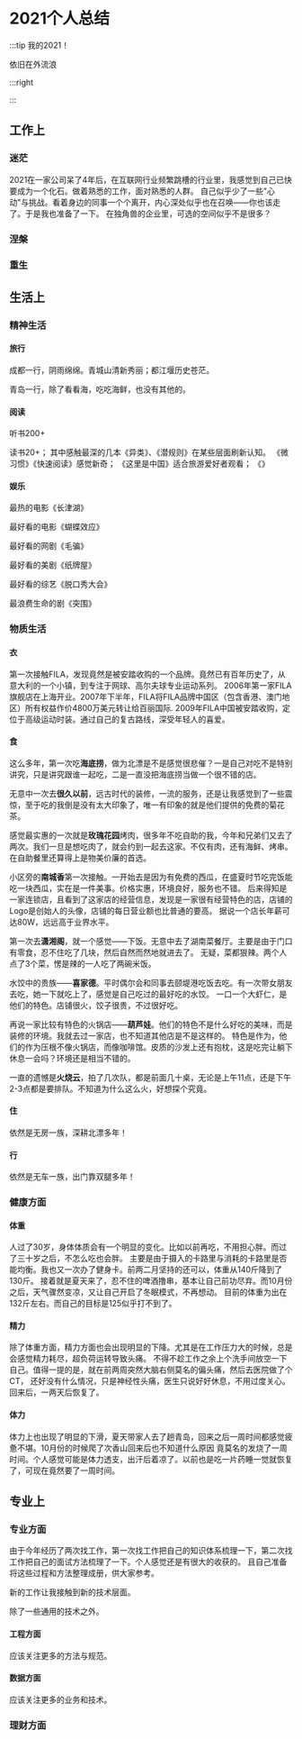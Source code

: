 # 2021个人总结

:::tip 我的2021！

依旧在外流浪

:::right


:::

## 工作上
### 迷茫
2021在一家公司呆了4年后，在互联网行业频繁跳槽的行业里，我感觉到自己已快要成为一个化石。做着熟悉的工作，面对熟悉的人群。
自己似乎少了一些"心动"与挑战。看着身边的同事一个个离开，内心深处似乎也在召唤——你也该走了。于是我也准备了一下。
在独角兽的企业里，可选的空间似乎不是很多？

### 涅槃

### 重生

## 生活上

### 精神生活

#### 旅行

成都一行，阴雨绵绵。青城山清新秀丽；都江堰历史苍茫。

青岛一行，除了看看海，吃吃海鲜，也没有其他的。

#### 阅读

听书200+

读书20+；
其中感触最深的几本《异类》、《潜规则》在某些层面刷新认知。
《微习惯》《快速阅读》感觉新奇；
《这里是中国》适合旅游爱好者观看；
《》
#### 娱乐

最热的电影《长津湖》

最好看的电影《蝴蝶效应》

最好看的网剧《毛骗》

最好看的美剧《纸牌屋》

最好看的综艺《脱口秀大会》

最浪费生命的剧《突围》

### 物质生活

#### 衣

第一次接触FILA，发现竟然是被安踏收购的一个品牌。竟然已有百年历史了，从意大利的一个小镇，到专注于网球、高尔夫球专业运动系列。
2006年第一家FILA旗舰店在上海开业。2007年下半年，FILA将FILA品牌中国区（包含香港、澳门地区）所有权益作价4800万美元转让给百丽国际.
2009年FILA中国被安踏收购，定位于高级运动时装。通过自己的复古路线，深受年轻人的喜爱。


#### 食

这么多年，第一次吃**海底捞**，做为北漂是不是感觉很悲催？一是自己对吃不是特别讲究，只是讲究跟谁一起吃，二是一直没把海底捞当做一个很不错的店。

无意中一次去**很久以前**，远古时代的装修，一流的服务，还是让我感觉到了一些震惊，至于吃的我倒是没有太大印象了，唯一有印象的就是他们提供的免费的菊花茶。

感觉最实惠的一次就是**玫瑰花园**烤肉，很多年不吃自助的我，今年和兄弟们又去了两次。我们一旦是想吃肉了，就会约到一起去这家。不仅有肉，还有海鲜、烤串。
在自助餐里还算得上是物美价廉的首选。

小区旁的**南城香**第一次接触。一开始去是因为有免费的西瓜，在盛夏时节吃完饭能吃一块西瓜，实在是一件美事。价格实惠，环境良好，服务也不错。
后来得知是一家连锁店，且看到了这家店的经营信息，发现是一家很有经营特色的店，店铺的Logo是创始人的头像，店铺的每日营业额也比普通的要高。
据说一个店长年薪可达80W，远远高于业界水平。

第一次去**潇湘阁**，就一个感觉——下饭。无意中去了湖南菜餐厅。主要是由于门口有零食，忍不住吃了几块，然后自然而然地就进去了。
无疑，菜都狠辣。两个人点了3个菜，愣是辣的一人吃了两碗米饭。

水饺中的贵族——**喜家德**。平时偶尔会和同事去颐堤港吃饭去吃。有一次带女朋友去吃，她一下就吃上了，感觉是自己吃过的最好吃的水饺。
一口一个大虾仁，是他们的特色。店铺很火，饺子很贵，不过很好吃。

再说一家比较有特色的火锅店——**葫芦娃**。他们的特色不是什么好吃的美味，而是装修的环境。我就去过一家店，也不知道其他店是不是这样的。
特色是作为，他们的作为压根不像火锅店，而像咖啡馆。皮质的沙发上还有抱枕，这是吃完让躺下休息一会吗？环境还是相当不错的。

一直的遗憾是**火烧云**，拍了几次队，都是前面几十桌，无论是上午11点，还是下午2-3点都是要排队。不知道为什么这么火，好想探个究竟。

#### 住

依然是无房一族，深耕北漂多年！

#### 行

依然是无车一族，出门靠双腿多年！

### 健康方面

#### 体重

人过了30岁，身体体质会有一个明显的变化。比如以前再吃，不用担心胖。而过了三十岁之后，不怎么吃也会胖。
主要是由于摄入的卡路里与消耗的卡路里是否能均衡。我也又一次办了健身卡。前两二月坚持的还可以，体重从140斤降到了130斤。
接着就是夏天来了，忍不住的啤酒撸串，基本让自己前功尽弃。而10月份之后，天气骤然变凉，又让自己开启了冬眠模式，不再想动。
目前的体重为出在132斤左右。而自己的目标是125似乎打不到了。

#### 精力
除了体重方面，精力方面也会出现明显的下降。尤其是在工作压力大的时候，总是会感觉精力耗尽，超负荷运转导致头痛。
不得不趁工作之余上个洗手间放空一下自己。值得一提的是，就在前两周突然大脑右侧莫名的偏头痛，然后去医院做了个CT，
还好没有什么情况，只是神经性头痛，医生只说好好休息，不用过度关心。回来后，一两天后恢复了。

#### 体力

体力上也出现了明显的下滑，夏天带家人去了趟青岛，回来之后一周时间都感觉疲惫不堪。10月份的时候爬了次香山回来后也不知道什么原因
竟莫名的发烧了一周时间。个人感觉可能是体力透支，出汗后着凉了。以前也是吃一片药睡一觉就恢复了，可现在竟然要了一周时间。

## 专业上

### 专业方面

由于今年经历了两次找工作，第一次找工作把自己的知识体系梳理一下，第二次找工作把自己的面试方法梳理了一下。个人感觉还是有很大的收获的。
且自己准备将这些过程和方法整理成册，供大家参考。

新的工作让我接触到新的技术层面。

除了一些通用的技术之外。

#### 工程方面

应该关注更多的方法与规范。

#### 数据方面

应该关注更多的业务和技术。

### 理财方面
